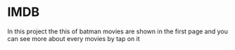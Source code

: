 # IMDB
In  this project the this of batman movies are shown in the first page and you can see more about every movies by tap on it
